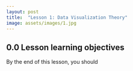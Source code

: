 ```yaml
---
layout: post
title:  "Lesson 1: Data Visualization Theory"
image: assets/images/1.jpg
---
```


## 0.0 Lesson learning objectives

By the end of this lesson, you should 